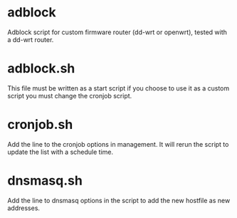 # adblock
Adblock script for custom firmware router (dd-wrt or openwrt), tested with a dd-wrt router.

# adblock.sh
This file must be written as a start script if you choose to use it as a custom script you must change the cronjob script.

# cronjob.sh
Add the line to the cronjob options in management. It will rerun the script to update the list with a schedule time.

# dnsmasq.sh
Add the line to dnsmasq options in the script to add the new hostfile as new addresses.

